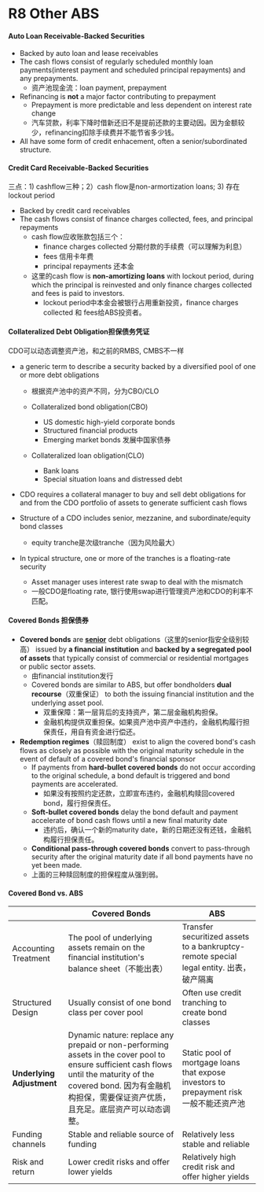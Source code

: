 # R8 Other ABS

#### Auto Loan Receivable-Backed Securities

- Backed by auto loan and lease receivables
- The cash flows consist of regularly scheduled monthly loan payments(interest payment and scheduled principal repayments) and any prepayments.
  - 资产池现金流：loan payment, prepayment
- Refinancing is **not** a major factor contributing to prepayment
  - Prepayment is more predictable and less dependent on interest rate change
  - 汽车贷款，利率下降时借新还旧不是提前还款的主要动因。因为金额较少，refinancing扣除手续费并不能节省多少钱。
- All have some form of credit enhacement, often a senior/subordinated structure.

#### Credit Card Receivable-Backed Securities

三点：1) cashflow三种；2）cash flow是non-armortization loans; 3) 存在lockout period

- Backed by credit card receivables
- The cash flows consist of finance charges collected, fees, and principal repayments
  - cash flow应收账款包括三个：
    - finance charges collected 分期付款的手续费（可以理解为利息）
    - fees 信用卡年费
    - principal repayments 还本金
  - 这里的cash flow is **non-amortizing loans** with lockout period, during which the principal is reinvested and only finance charges collected and fees is paid to investors.
    - lockout period中本金会被银行占用重新投资，finance charges collected 和 fees给ABS投资者。

#### Collateralized Debt Obligation担保债务凭证

CDO可以动态调整资产池，和之前的RMBS, CMBS不一样

- a generic term to describe a security backed by a diversified pool of one or more debt obligations

  - 根据资产池中的资产不同，分为CBO/CLO
  - Collateralized bond obligation(CBO)
    - US domestic high-yield corporate bonds
    - Structured financial products
    - Emerging market bonds 发展中国家债券

  - Collateralized loan obligation(CLO)
    - Bank loans
    - Special situation loans and distressed debt

- CDO requires a collateral manager to buy and sell debt obligations for and from the CDO portfolio of assets to generate sufficient cash flows 
- Structure of a CDO includes senior, mezzanine, and subordinate/equity bond classes
  - equity tranche是次级tranche（因为风险最大）
- In typical structure, one or more of the tranches is a floating-rate security
  - Asset manager uses interest rate swap to deal with the mismatch
  - 一般CDO是floating rate, 银行使用swap进行管理资产池和CDO的利率不匹配。

#### Covered Bonds 担保债券

- **Covered bonds** are **<u>senior</u>** debt obligations（这里的senior指安全级别较高） issued by **a financial institution** and **backed by a segregated pool of assets** that typically consist of commercial or residential mortgages or public sector assets.
  - 由financial institution发行
  - Covered bonds are similar to ABS, but offer bondholders **dual recourse**（双重保证） to both the issuing financial institution and the underlying asset pool.
    - 双重保障：第一层背后的支持资产，第二层金融机构担保。
    - 金融机构提供双重担保。如果资产池中资产中违约，金融机构履行担保责任，用自有资金进行偿还。
- **Redemption regimes**（赎回制度） exist to align the covered bond's cash flows as closely as possible with the original maturity schedule in the event of default of a covered bond's financial sponsor
  - If payments from **hard-bullet covered bonds** do not occur according to the original schedule, a bond default is triggered and bond payments are accelerated.
    - 如果没有按照约定还款，立即宣布违约，金融机构赎回covered bond，履行担保责任。
  - **Soft-bullet covered bonds** delay the bond default and payment accelerate of bond cash flows until a new final maturity date
    - 违约后，确认一个新的maturity date，新的日期还没有还钱，金融机构履行担保责任。
  - **Conditional pass-through covered bonds** convert to pass-through security after the original maturity date if all bond payments have no yet been made.
  - 上面的三种赎回制度的担保程度从强到弱。

#### Covered Bond vs. ABS

|                           | Covered Bonds                                                | ABS                                                          |
| ------------------------- | ------------------------------------------------------------ | ------------------------------------------------------------ |
| Accounting Treatment      | The pool of underlying assets remain on the financial institution's balance sheet（不能出表） | Transfer securitized assets to a bankruptcy-remote special legal entity. 出表，破产隔离 |
| Structured Design         | Usually consist of one bond class per cover pool             | Often use credit tranching to create bond classes            |
| **Underlying Adjustment** | Dynamic nature: replace any prepaid or non-performing assets in the cover pool to ensure sufficient cash flows until the maturity of the covered bond. 因为有金融机构担保，需要保证资产优质，且充足。底层资产可以动态调整。 | Static pool of mortgage loans that expose investors to prepayment risk 一般不能还资产池 |
| Funding channels          | Stable and reliable source of funding                        | Relatively less stable and reliable                          |
| Risk and return           | Lower credit risks and offer lower yields                    | Relatively high credit risk and offer higher yields          |























